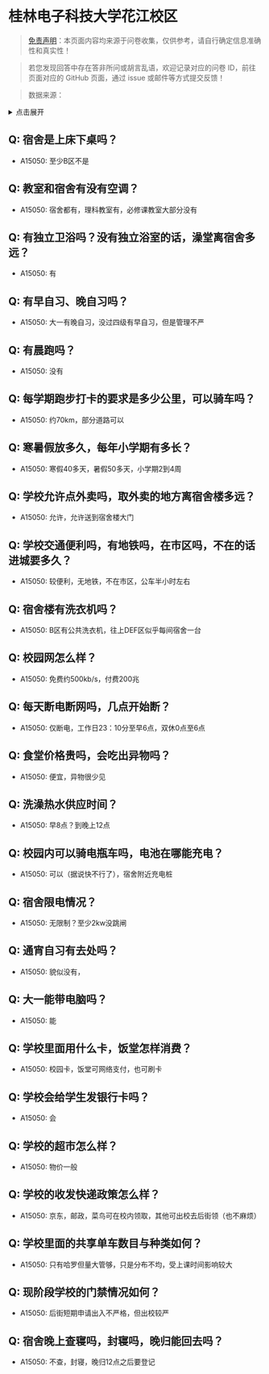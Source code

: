 # 桂林电子科技大学花江校区

> [免责声明](https://colleges.chat/#_3)：本页面内容均来源于问卷收集，仅供参考，请自行确定信息准确性和真实性！

> 若您发现回答中存在答非所问或胡言乱语，欢迎记录对应的问卷 ID，前往页面对应的 GitHub 页面，通过 issue 或邮件等方式提交反馈！

> 数据来源：

<details><summary>点击展开</summary>
<ul>
<li>A15050: 匿名 (2022 年 07 月)</li>
</ul>
</details>

## Q: 宿舍是上床下桌吗？

- A15050: 至少B区不是

## Q: 教室和宿舍有没有空调？

- A15050: 宿舍都有，理科教室有，必修课教室大部分没有

## Q: 有独立卫浴吗？没有独立浴室的话，澡堂离宿舍多远？

- A15050: 有

## Q: 有早自习、晚自习吗？

- A15050: 大一有晚自习，没过四级有早自习，但是管理不严

## Q: 有晨跑吗？

- A15050: 没有

## Q: 每学期跑步打卡的要求是多少公里，可以骑车吗？

- A15050: 约70km，部分道路可以

## Q: 寒暑假放多久，每年小学期有多长？

- A15050: 寒假40多天，暑假50多天，小学期2到4周

## Q: 学校允许点外卖吗，取外卖的地方离宿舍楼多远？

- A15050: 允许，允许送到宿舍楼大门

## Q: 学校交通便利吗，有地铁吗，在市区吗，不在的话进城要多久？

- A15050: 较便利，无地铁，不在市区，公车半小时左右

## Q: 宿舍楼有洗衣机吗？

- A15050: B区有公共洗衣机，往上DEF区似乎每间宿舍一台

## Q: 校园网怎么样？

- A15050: 免费约500kb/s，付费200兆

## Q: 每天断电断网吗，几点开始断？

- A15050: 仅断电，工作日23：10分至早6点，双休0点至6点

## Q: 食堂价格贵吗，会吃出异物吗？

- A15050: 便宜，异物很少见

## Q: 洗澡热水供应时间？

- A15050: 早8点？到晚上12点

## Q: 校园内可以骑电瓶车吗，电池在哪能充电？

- A15050: 可以（据说快不行了），宿舍附近充电桩

## Q: 宿舍限电情况？

- A15050: 无限制？至少2kw没跳闸

## Q: 通宵自习有去处吗？

- A15050: 貌似没有，

## Q: 大一能带电脑吗？

- A15050: 能

## Q: 学校里面用什么卡，饭堂怎样消费？

- A15050: 校园卡，饭堂可网络支付，也可刷卡

## Q: 学校会给学生发银行卡吗？

- A15050: 会

## Q: 学校的超市怎么样？

- A15050: 物价一般

## Q: 学校的收发快递政策怎么样？

- A15050: 京东，邮政，菜鸟可在校内领取，其他可出校去后街领（也不麻烦）

## Q: 学校里面的共享单车数目与种类如何？

- A15050: 只有哈罗但量大管够，只是分布不均，受上课时间影响较大

## Q: 现阶段学校的门禁情况如何？

- A15050: 后街短期申请出入不严格，但出校较严

## Q: 宿舍晚上查寝吗，封寝吗，晚归能回去吗？

- A15050: 不查，封寝，晚归12点之后要登记

